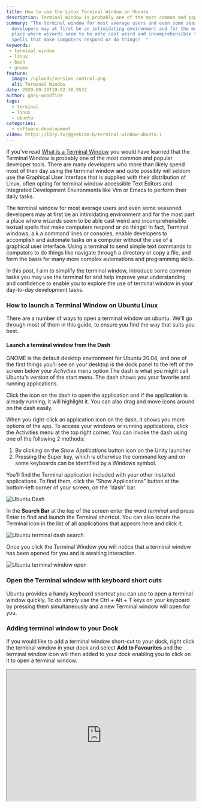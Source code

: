 ```yaml
---
title: How to use the Linux Terminal Window on Ubuntu
description: Terminal Window is probably one of the most common and popular developer tools.
summary: "The terminal window for most average users and even some seasoned
  developers may at first be an intimidating environment and for the most part a
  place where wizards seem to be able cast weird and incomprehensible textual
  spells that make computers respond or do things!  "
keywords: 
 - terminal window
 - linux
 - bash
 - gnome
feature:
  image: /uploads/version-control.png
  alt: Terminal Window
date: 2020-09-10T19:02:30.957Z
author: gary-woodfine
tags:
  - terminal
  - linux
  - ubuntu
categories:
  - software-development
video: https://lbry.tv/@geekiam:b/terminal-window-ubuntu:1
---
```

If you've read [What is a Terminal Window](https://geekiam.io/what-is-a-terminal-window/) you would have learned that the Terminal Window is probably one of the most common and popular developer tools. There are many developers who more than likely spend most of their day using the terminal window and quite possibly will seldom use the Graphical User Interface that is supplied with their distribution of Linux, often opting for terminal window accessible Text Editors and Integrated Development Environments like Vim or Emacs to perform their daily tasks.

The terminal window for most average users and even some seasoned developers may at first be an intimidating environment and for the most part a place where wizards seem to be able cast weird and incomprehensible textual spells that make computers respond or do things!   In fact, Terminal windows, a.k.a command lines or consoles, enable developers to accomplish and automate tasks on a computer without the use of a graphical user interface. Using a terminal to send simple text commands to computers to do things like navigate through a directory or copy a file, and form the basis for many more complex automations and programming skills.

In this post, I aim to simplify the terminal window, introduce some common tasks you may use the terminal for and help improve your understanding and confidence to enable you to explore the use of terminal window in your day-to-day development tasks.

### How to launch a Terminal Window on Ubuntu Linux

There are a number of ways to open a terminal window on ubuntu. We'll go through most of them in this guide, to ensure you find the way that suits you best.

#### Launch a terminal window from the Dash

GNOME is the default desktop environment for Ubuntu 20.04, and one of the first things you'll see on your desktop is the dock panel to the left of the screen below your *Activities* menu option The dash is what you might call Ubuntu's version of the start menu.  The dash shows you your favorite and running applications. 

Click the icon on the dash to open the application and if the application is already running, it will highlight it. You can also drag and move icons around on the dash easily.

When you right-click an application icon on the dash, it shows you more options of the app. To access your windows or running applications, click the Activities menu at the top right corner. You can invoke the dash using one of the following 2 methods:

1. By clicking on the *Show Applications* button icon on the Unity launcher
2. Pressing the Super key, which is otherwise the command key and on some keyboards can be identified by a Windows symbol.

You’ll find the Terminal application included with your other installed applications. To find them, click the “Show Applications” button at the bottom-left corner of your screen, on the “dash” bar.

![Ubuntu Dash](/uploads/ubuntu-dash.png "ubuntu Dash")

In the **Search Bar** at the top of the screen enter the word *terminal* and press Enter to find and launch the Terminal shortcut. You can also locate the Terminal icon in the list of all applications that appears here and click it.

![Ubuntu terminal dash search](/uploads/ubuntu-terminal-dash.png "Ubuntu terminal dash search")

Once you click the Terminal Window you will notice that a terminal window has been opened for you and is awaiting interaction.

![Ubuntu terminal window open](/uploads/ubuntu-terminal-window-open.png "Ubuntu terminal window open")

### Open the Terminal window with keyboard short cuts

Ubuntu provides a handy keyboard shortcut you can use to open a terminal window quickly.  To do simply use the Ctrl + Alt + T keys on your keyboard by pressing them simultaneously and a new Terminal window will open for you.

### Adding terminal window to your Dock

If you would like to add a terminal window short-cut to your dock, right click the terminal window in your dock and select **Add to Favourites** and the terminal window icon will then added to your dock enabling you to click on it to open a terminal window.



<iframe id="lbry-iframe" width="100%" height="350" src="https://lbry.tv/$/embed/terminal-window-ubuntu/184b03b9f5dcb21815a71cda8c866b6be52f8f53" allowfullscreen></iframe>
